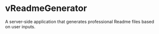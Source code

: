 # vReadmeGenerator
A server-side application that generates professional Readme files based on user inputs.
